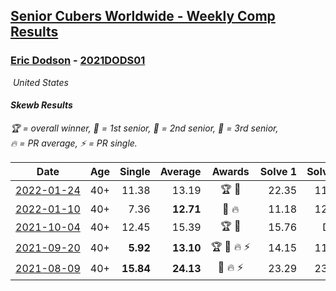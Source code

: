 <style>table {white-space: nowrap;}</style>
<link rel="stylesheet" type="text/css" href="/scw-comp/css/flags.css" />

## [Senior Cubers Worldwide - Weekly Comp Results](/scw-comp/results/)
### [Eric Dodson](README.md) - [2021DODS01](https://www.worldcubeassociation.org/persons/2021DODS01?event=skewb)

<i class="flag flag-US" />&nbsp;United States

#### Skewb Results

<span style="white-space: nowrap;">🏆 = overall winner</span>, <span style="white-space: nowrap;">🥇 = 1st senior</span>, <span style="white-space: nowrap;">🥈 = 2nd senior</span>, <span style="white-space: nowrap;">🥉 = 3rd senior</span>, <span style="white-space: nowrap;">🔥 = PR average</span>, <span style="white-space: nowrap;">⚡ = PR single</span>.

| Date | Age | Single | Average | Awards | Solve 1 | Solve 2 | Solve 3 | Solve 4 | Solve 5 | Video |
| :--: | :--: | --: | --: | :--: | --: | --: | --: | --: | --: | :-- |
| [2022-01-24](../../results/2022-01-24/skewb.md) | 40+ | 11.38 | 13.19 | 🏆 🥇 | 22.35 | 11.38 | 13.00 | 14.12 | 12.45 | [Desktop](https://www.facebook.com/events/317247483509647/permalink/324954922738903) / [Mobile](https://m.facebook.com/events/317247483509647?view=permalink&id=324954922738903) |
| [2022-01-10](../../results/2022-01-10/skewb.md) | 40+ | 7.36 | **12.71** | 🥇 🔥 | 11.18 | 12.60 | 7.36 | 21.14 | 14.34 | [Desktop](https://www.facebook.com/events/1071902263370982/permalink/1080504515844090) / [Mobile](https://m.facebook.com/events/1071902263370982?view=permalink&id=1080504515844090) |
| [2021-10-04](../../results/2021-10-04/skewb.md) | 40+ | 12.45 | 15.39 | 🏆 🥇 | 15.76 | DNF | 12.45 | 16.26 | 14.14 | [Desktop](https://www.facebook.com/events/1205858816603137/permalink/1215315748990777) / [Mobile](https://m.facebook.com/events/1205858816603137?view=permalink&id=1215315748990777) |
| [2021-09-20](../../results/2021-09-20/skewb.md) | 40+ | **5.92** | **13.10** | 🏆 🥇 🔥 ⚡ | 14.15 | 11.52 | **5.92** | 16.26 | 13.63 | [Desktop](https://www.facebook.com/events/374286267681717/permalink/379802660463411) / [Mobile](https://m.facebook.com/events/374286267681717?view=permalink&id=379802660463411) |
| [2021-08-09](../../results/2021-08-09/skewb.md) | 40+ | **15.84** | **24.13** | 🥉 🔥 ⚡ | 23.29 | 23.22 | 57.31 | 25.87 | **15.84** | [Desktop](https://www.facebook.com/events/342027504219422/permalink/346439340444905) / [Mobile](https://m.facebook.com/events/342027504219422?view=permalink&id=346439340444905) |


<!-- Global site tag (gtag.js) - Google Analytics -->
<script async src="https://www.googletagmanager.com/gtag/js?id=UA-86348435-3"></script>
<script>window.dataLayer = window.dataLayer || []; function gtag() {dataLayer.push(arguments);} gtag('js', new Date()); gtag('config', 'UA-86348435-3');</script>
